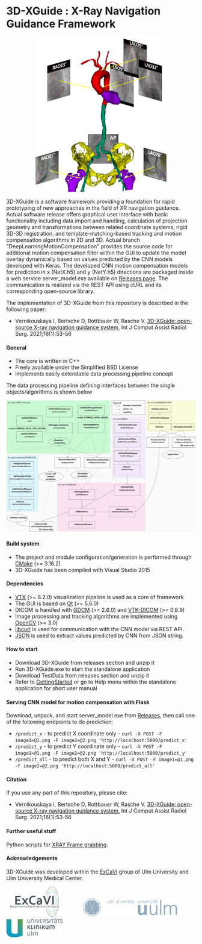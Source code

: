 # 3D-XGuide : X-Ray Navigation Guidance Framework
<p align=center>
<img src="images/MODEL_FUSION.png" width="350">

3D-XGuide is a software framework providing a foundation for rapid prototyping of new approaches in the field of XR navigation guidance.
Actual software release offers graphical user interface with basic functionality including data import and handling, calculation of projection geometry and transformations between related coordinate systems, rigid 3D-3D registration, and template-matching-based tracking and motion compensation algorithms in 2D and 3D.
Actual branch "DeepLearningMotionCompensation" provides the source code for additional motion compensation filter within the GUI to update the model overlay dynamically based on values predicted by the CNN models developed with Keras. The developed CNN motion compensation models for prediction in x (NetX.h5) and y (NetY.h5) directions are packaged inside a web service server_model.exe available on [Releases page](https://github.com/ExCaVI-Ulm/3D-XGuide/releases/download/ServerModel/ServerModel.zip). The communication is realized via the REST API using cURL and its corresponding open-source library. 

The implementation of 3D-XGuide from this repository is described in the following paper:
- Vernikouskaya I, Bertsche D, Rottbauer W, Rasche V. [3D-XGuide: open-source X-ray navigation guidance system.](https://link.springer.com/article/10.1007%2Fs11548-020-02274-0) Int J Comput Assist Radiol Surg. 2021;16(1):53-56

#### General
 - The core is written in C++
 - Freely available under the Simplified BSD License
 - Implements easily extendable data processing pipeline concept
 
The data processing pipeline defining interfaces between the single objects/algorithms is shown below
<p align=center>
<img src="images/processingPipeline.png" width="750">

#### Build system
 - The project and module configuration/generation is performed through [CMake](https://cmake.org/) (>= 3.16.2)
 - 3D-XGuide has been compiled with Visual Studio 2015
 
#### Dependencies
 - [VTK](https://www.vtk.org/) (>= 8.2.0) visualization pipeline is used as a core of framework
 - The GUI is based on [Qt](https://www.qt.io/) (>= 5.6.0)
 - DICOM is handled with [GDCM](https://github.com/malaterre/GDCM) (>= 2.6.0) and [VTK-DICOM](https://github.com/dgobbi/vtk-dicom/) (>= 0.8.9)
 - Image processing and tracking algorithms are implemented using [OpenCV](https://opencv.org/) (>= 3.0)
 - [libcurl](https://github.com/curl/curl/blob/master/docs/INSTALL.md#building-using-vcpkg) is used for communication with the CNN model via REST API.
 - [JSON](https://github.com/nlohmann/json) is used to extract values predicted by CNN from JSON string.

#### How to start
 - Download 3D-XGuide from releases section and unzip it
 - Run 3D-XGuide.exe to start the standalone application 
 - Download TestData from releases section and unzip it
 - Refer to [GettingStarted](GettingStarted.md) or go to Help menu within the standalone application for short user manual 

#### Serving CNN model for motion compensation with Flask
Download, unpack, and start server_model.exe from [Releases](https://github.com/ExCaVI-Ulm/3D-XGuide/releases/download/ServerModel/ServerModel.zip), then call one of the following endpoints to do prediction:
* ```/predict_x``` - to predict X coordinate only - ```curl -X POST -F image1=@1.png -F image2=@2.png 'http://localhost:5000/predict_x'```
* ```/predict_y``` - to predict Y coordinate only - ```curl -X POST -F image1=@1.png -F image2=@2.png 'http://localhost:5000/predict_y'```
* ```/predict_all``` - to predict both X and Y - ```curl -X POST -F image1=@1.png -F image2=@2.png 'http://localhost:5000/predict_all'```

#### Citation
If you use any part of this repository, please cite:
- Vernikouskaya I, Bertsche D, Rottbauer W, Rasche V. [3D-XGuide: open-source X-ray navigation guidance system.](https://link.springer.com/article/10.1007%2Fs11548-020-02274-0) Int J Comput Assist Radiol Surg. 2021;16(1):53-56

#### Further useful stuff
Python scripts for [XRAY Frame grabbing](https://github.com/vernikouskaya/Grabber).

#### Acknowledgements
3D-XGuide was developed within the [ExCaVI](https://www.uniklinik-ulm.de/innere-medizin-ii/experimentelle-forschung/experimental-cardiovascular-imaging-excavi/image-guided-interventions.html) group of Ulm University and Ulm University Medical Center. 

<p float="left">
<a href='https://www.uniklinik-ulm.de/innere-medizin-ii/experimentelle-forschung/experimental-cardiovascular-imaging-excavi.html'><img src="images/logoExCavi.png" width="150"></a>
<a href='http://www.uni-ulm.de/en/'><img src="images/logo_30_sRGB.jpg" width="250" hspace="50"/></a>
<a href='https://www.uniklinik-ulm.de/innere-medizin-ii.html'><img src="images/logo_klinik.png" width="150"></a>
</p>
